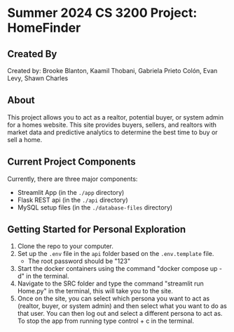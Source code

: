 # Summer 2024 CS 3200 Project: HomeFinder

## Created By

Created by: Brooke Blanton, Kaamil Thobani, Gabriela Prieto Colón, Evan Levy, Shawn Charles

## About

This project allows you to act as a realtor, potential buyer, or system admin for a homes website. This site provides buyers, sellers, and realtors with market data and predictive analytics to determine the best time to buy or sell a home.

## Current Project Components

Currently, there are three major components:
- Streamlit App (in the `./app` directory)
- Flask REST api (in the `./api` directory)
- MySQL setup files (in the `./database-files` directory)

## Getting Started for Personal Exploration
1. Clone the repo to your computer. 
2. Set up the `.env` file in the `api` folder based on the `.env.template` file.
    - The root password should be "123"
3. Start the docker containers using the command "docker compose up -d" in the terminal.
4. Navigate to the SRC folder and type the command "streamlit run Home.py" in the terminal, this will take you to the site.
5. Once on the site, you can select which persona you want to act as (realtor, buyer, or system admin) and then select what you want
to do as that user. You can then log out and select a different persona to act as. To stop the app from running type control + c in the terminal.

 